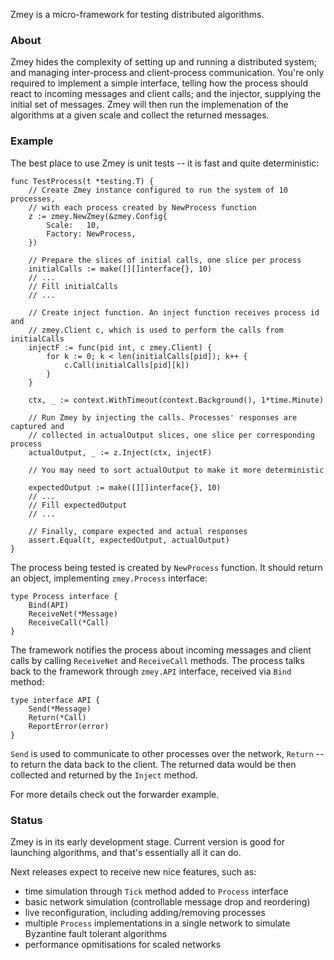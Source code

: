 Zmey is a micro-framework for testing distributed algorithms.

### About

Zmey hides the complexity of setting up and running a distributed system; and managing inter-process and client-process communication. You're only required to implement a simple interface, telling how the process should react to incoming messages and client calls; and the injector, supplying the initial set of messages. Zmey will then run the implemenation of the algorithms at a given scale and collect the returned messages.

### Example

The best place to use Zmey is unit tests -- it is fast and quite deterministic:

    func TestProcess(t *testing.T) {
        // Create Zmey instance configured to run the system of 10 processes,
        // with each process created by NewProcess function
        z := zmey.NewZmey(&zmey.Config{
            Scale:   10,
            Factory: NewProcess,
        })

        // Prepare the slices of initial calls, one slice per process
        initialCalls := make([][]interface{}, 10)
        // ...
        // Fill initialCalls
        // ...

        // Create inject function. An inject function receives process id and
        // zmey.Client c, which is used to perform the calls from initialCalls
        injectF := func(pid int, c zmey.Client) {
            for k := 0; k < len(initialCalls[pid]); k++ {
                c.Call(initialCalls[pid][k])
            }
        }

        ctx, _ := context.WithTimeout(context.Background(), 1*time.Minute)

        // Run Zmey by injecting the calls. Processes' responses are captured and
        // collected in actualOutput slices, one slice per corresponding process
        actualOutput, _ := z.Inject(ctx, injectF)

        // You may need to sort actualOutput to make it more deterministic

        expectedOutput := make([][]interface{}, 10)
        // ...
        // Fill expectedOutput
        // ...

        // Finally, compare expected and actual responses
        assert.Equal(t, expectedOutput, actualOutput)
    }

The process being tested is created by `NewProcess` function. It should return an object, implementing `zmey.Process` interface:

    type Process interface {
        Bind(API)
        ReceiveNet(*Message)
        ReceiveCall(*Call)
    }

The framework notifies the process about incoming messages and client calls by calling `ReceiveNet` and `ReceiveCall` methods. The process talks back to the framework through `zmey.API` interface, received via `Bind` method:

    type interface API {
        Send(*Message)
        Return(*Call)
        ReportError(error)
    }

`Send` is used to communicate to other processes over the network, `Return` -- to return the data back to the client. The returned data would be then collected and returned by the `Inject` method.

For more details check out the forwarder example.

### Status

Zmey is in its early development stage. Current version is good for launching algorithms, and that's essentially all it can do.

Next releases expect to receive new nice features, such as:

* time simulation through `Tick` method added to `Process` interface
* basic network simulation (controllable message drop and reordering)
* live reconfiguration, including adding/removing processes
* multiple `Process` implementations in a single network to simulate Byzantine fault tolerant algorithms
* performance opmitisations for scaled networks


